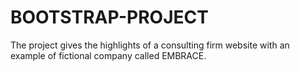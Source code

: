 # BOOTSTRAP-PROJECT
The project gives the highlights of a consulting firm website with an example of fictional company called EMBRACE.
